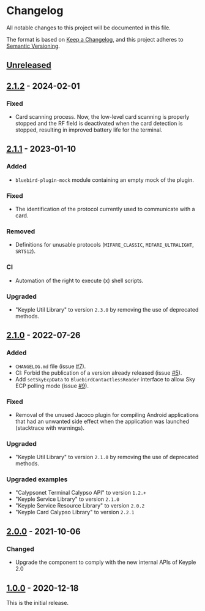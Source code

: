 # Changelog
All notable changes to this project will be documented in this file.

The format is based on [Keep a Changelog](https://keepachangelog.com/en/1.0.0/),
and this project adheres to [Semantic Versioning](https://semver.org/spec/v2.0.0.html).

## [Unreleased]

## [2.1.2] - 2024-02-01
### Fixed
- Card scanning process. Now, the low-level card scanning is properly stopped and the RF field is 
  deactivated when the card detection is stopped, resulting in improved battery life for the 
  terminal. 

## [2.1.1] - 2023-01-10
### Added
- `bluebird-plugin-mock` module containing an empty mock of the plugin.
### Fixed
- The identification of the protocol currently used to communicate with a card.
### Removed
- Definitions for unusable protocols (`MIFARE_CLASSIC`, `MIFARE_ULTRALIGHT`, `SRT512`).
### CI
- Automation of the right to execute (x) shell scripts.
### Upgraded
- "Keyple Util Library" to version `2.3.0` by removing the use of deprecated methods.

## [2.1.0] - 2022-07-26
### Added
- `CHANGELOG.md` file (issue [#7]).
- CI: Forbid the publication of a version already released (issue [#5]).
- Add `setSkyEcpData` to `BluebirdContactlessReader` interface to allow Sky ECP polling mode (issue [#9]).
### Fixed
- Removal of the unused Jacoco plugin for compiling Android applications that had an unwanted side effect when the application was launched (stacktrace with warnings).
### Upgraded
- "Keyple Util Library" to version `2.1.0` by removing the use of deprecated methods.
### Upgraded examples
- "Calypsonet Terminal Calypso API" to version `1.2.+`
- "Keyple Service Library" to version `2.1.0`
- "Keyple Service Resource Library" to version `2.0.2`
- "Keyple Card Calypso Library" to version `2.2.1`

## [2.0.0] - 2021-10-06
### Changed
- Upgrade the component to comply with the new internal APIs of Keyple 2.0

## [1.0.0] - 2020-12-18
This is the initial release.

[unreleased]: https://github.com/calypsonet/keyple-plugin-cna-bluebird-specific-nfc-java-lib/compare/2.1.2...HEAD
[2.1.2]: https://github.com/calypsonet/keyple-plugin-cna-bluebird-specific-nfc-java-lib/compare/2.1.1...2.1.2
[2.1.1]: https://github.com/calypsonet/keyple-plugin-cna-bluebird-specific-nfc-java-lib/compare/2.1.0...2.1.1
[2.1.0]: https://github.com/calypsonet/keyple-plugin-cna-bluebird-specific-nfc-java-lib/compare/2.0.0...2.1.0
[2.0.0]: https://github.com/calypsonet/keyple-plugin-cna-bluebird-specific-nfc-java-lib/compare/1.0.0...2.0.0
[1.0.0]: https://github.com/calypsonet/keyple-plugin-cna-bluebird-specific-nfc-java-lib/releases/tag/1.0.0

[#9]: https://github.com/calypsonet/keyple-plugin-cna-bluebird-specific-nfc-java-lib/issues/9
[#7]: https://github.com/calypsonet/keyple-plugin-cna-bluebird-specific-nfc-java-lib/issues/7
[#5]: https://github.com/calypsonet/keyple-plugin-cna-bluebird-specific-nfc-java-lib/issues/5